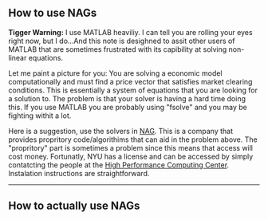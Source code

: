 ## How to use NAGs

**Tigger Warning:** I use MATLAB heaviliy. I can tell you are rolling your eyes right now, but I do...And this note is desighned to assit other users of MATLAB that are sometimes frustrated with its capibility at solving non-linear equations.

Let me paint a picture for you: You are solving a economic model computationally and must find a price vector that satisfies market clearing conditions. This is essentially a system of equations that you are looking for a solution to. The problem is that your solver is having a hard time doing this. If you use MATLAB you are probably using "fsolve" and you may be fighting withit a lot.

Here is a suggestion, use the solvers in [NAG](https://www.nag.com/). This is a company that provides propritory code/algorithims that can aid in the problem above. The "propritory" part is sometimes a problem since this means that access will cost money. Fortunatly, NYU has a license and can be accessed by simply contatcting the people at the [High Performance Computing Center](http://www.nyu.edu/life/information-technology/getting-started/software/high-performance-computing-software.html). Instalation instructions are straightforward.

---

## How to actually use NAGs

